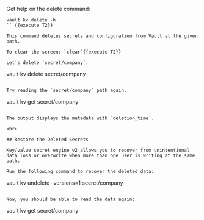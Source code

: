 Get help on the delete command:

```
vault kv delete -h
```{{execute T2}}

This command deletes secrets and configuration from Vault at the given path.

To clear the screen: `clear`{{execute T2}}

Let's delete `secret/company`:

```
vault kv delete secret/company
```{{execute T2}}

Try reading the `secret/company` path again.

```
vault kv get secret/company
```{{execute T2}}

The output displays the metadata with `deletion_time`.

<br>

## Restore the Deleted Secrets

Key/value secret engine v2 allows you to recover from unintentional data loss or overwrite when more than one user is writing at the same path.

Run the following command to recover the deleted data:

```
vault kv undelete -versions=1 secret/company
```{{execute T2}}

Now, you should be able to read the data again:

```
vault kv get secret/company
```{{execute T2}}
